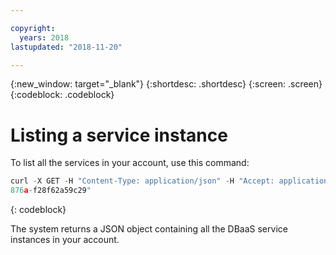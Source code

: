 ```yaml
---

copyright:
  years: 2018
lastupdated: "2018-11-20"

---
```


{:new_window: target="_blank"}
{:shortdesc: .shortdesc}
{:screen: .screen}
{:codeblock: .codeblock}


# Listing a service instance

To list all the services in your account, use this command:

```javascript
curl -X GET -H "Content-Type: application/json" -H "Accept: application/json" -H "Authorization: Bearer eyJraWQiOiIyMDE3MT*** ***3V4pMYrOvMniLA" "https://resource-controller.ng.bluemix.net/v1/resource_instances?resource_plan_id=5bb4a184-fcb3-45ee-
876a-f28f62a59c29"
```
{: codeblock}

The system returns a JSON object containing all the DBaaS service instances in your account.

